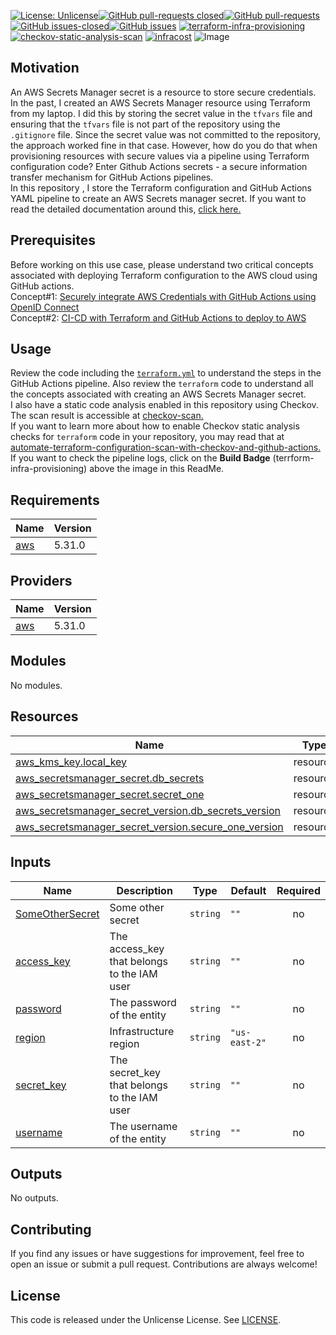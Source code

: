 [![License: Unlicense](https://img.shields.io/badge/license-Unlicense-white.svg)](https://choosealicense.com/licenses/unlicense/)[![GitHub pull-requests closed](https://img.shields.io/github/issues-pr-closed/kunduso/add-aws-secretsmanager-terraform)](https://github.com/kunduso/add-aws-secretsmanager-terraform/pulls?q=is%3Apr+is%3Aclosed)[![GitHub pull-requests](https://img.shields.io/github/issues-pr/kunduso/add-aws-secretsmanager-terraform)](https://GitHub.com/kunduso/add-aws-secretsmanager-terraform/pull/)
[![GitHub issues-closed](https://img.shields.io/github/issues-closed/kunduso/add-aws-secretsmanager-terraform)](https://github.com/kunduso/add-aws-secretsmanager-terraform/issues?q=is%3Aissue+is%3Aclosed)[![GitHub issues](https://img.shields.io/github/issues/kunduso/add-aws-secretsmanager-terraform)](https://GitHub.com/kunduso/add-aws-secretsmanager-terraform/issues/)
[![terraform-infra-provisioning](https://github.com/kunduso/add-aws-secretsmanager-terraform/actions/workflows/terraform.yml/badge.svg?branch=main)](https://github.com/kunduso/add-aws-secretsmanager-terraform/actions/workflows/terraform.yml) [![checkov-static-analysis-scan](https://github.com/kunduso/add-aws-secretsmanager-terraform/actions/workflows/code-scan.yml/badge.svg?branch=main)](https://github.com/kunduso/add-aws-secretsmanager-terraform/actions/workflows/code-scan.yml) [![infracost](https://img.shields.io/endpoint?url=https://dashboard.api.infracost.io/shields/json/06af6e89-01e0-4bb5-bf85-ea19a0d3327a/repos/44494c82-27a6-4cdf-8459-684ac917c087/branch/fd28702f-2533-4949-8bc7-311d320d5265)](https://dashboard.infracost.io/org/skundudev/repos/44494c82-27a6-4cdf-8459-684ac917c087?tab=settings)
![Image](https://skdevops.files.wordpress.com/2023/04/74-image-1.png)
## Motivation
An AWS Secrets Manager secret is a resource to store secure credentials. In the past, I created an AWS Secrets Manager resource using Terraform from my laptop. I did this by storing the secret value in the `tfvars` file and ensuring that the `tfvars` file is not part of the repository using the `.gitignore` file. Since the secret value was not committed to the repository, the approach worked fine in that case. However, how do you do that when provisioning resources with secure values via a pipeline using Terraform configuration code? Enter Github Actions secrets - a secure information transfer mechanism for GitHub Actions pipelines. 
<br />In this repository , I store the Terraform configuration and GitHub Actions YAML pipeline to create an AWS Secrets manager secret. If you want to read the detailed documentation around this, [click here.](https://skundunotes.com/2023/04/16/create-aws-secrets-manager-secret-using-terraform-secure-variables-and-github-actions-secrets/)

## Prerequisites
Before working on this use case, please understand two critical concepts associated with deploying Terraform configuration to the AWS cloud using GitHub actions.
<br />Concept#1: [Securely integrate AWS Credentials with GitHub Actions using OpenID Connect](https://skundunotes.com/2023/02/28/securely-integrate-aws-credentials-with-github-actions-using-openid-connect/)
<br />Concept#2: [CI-CD with Terraform and GitHub Actions to deploy to AWS](https://skundunotes.com/2023/03/07/ci-cd-with-terraform-and-github-actions-to-deploy-to-aws/)
## Usage
Review the code including the [`terraform.yml`](./.github/workflows/terraform.yml) to understand the steps in the GitHub Actions pipeline. Also review the `terraform` code to understand all the concepts associated with creating an AWS Secrets Manager secret.
<br/>I also have a static code analysis enabled in this repository using Checkov. The scan result is accessible at [checkov-scan.](https://github.com/kunduso/add-aws-secretsmanager-terraform/actions/workflows/code-scan.yml)
<br/>If you want to learn more about how to enable Checkov static analysis checks for `terraform` code in your repository, you may read that at [automate-terraform-configuration-scan-with-checkov-and-github-actions.](http://skundunotes.com/2023/04/12/automate-terraform-configuration-scan-with-checkov-and-github-actions/)
<br />If you want to check the pipeline logs, click on the **Build Badge** (terrform-infra-provisioning) above the image in this ReadMe.

<!-- BEGIN_TF_DOCS -->
## Requirements

| Name | Version |
|------|---------|
| <a name="requirement_aws"></a> [aws](#requirement\_aws) | 5.31.0 |

## Providers

| Name | Version |
|------|---------|
| <a name="provider_aws"></a> [aws](#provider\_aws) | 5.31.0 |

## Modules

No modules.

## Resources

| Name | Type |
|------|------|
| [aws_kms_key.local_key](https://registry.terraform.io/providers/hashicorp/aws/5.31.0/docs/resources/kms_key) | resource |
| [aws_secretsmanager_secret.db_secrets](https://registry.terraform.io/providers/hashicorp/aws/5.31.0/docs/resources/secretsmanager_secret) | resource |
| [aws_secretsmanager_secret.secret_one](https://registry.terraform.io/providers/hashicorp/aws/5.31.0/docs/resources/secretsmanager_secret) | resource |
| [aws_secretsmanager_secret_version.db_secrets_version](https://registry.terraform.io/providers/hashicorp/aws/5.31.0/docs/resources/secretsmanager_secret_version) | resource |
| [aws_secretsmanager_secret_version.secure_one_version](https://registry.terraform.io/providers/hashicorp/aws/5.31.0/docs/resources/secretsmanager_secret_version) | resource |

## Inputs

| Name | Description | Type | Default | Required |
|------|-------------|------|---------|:--------:|
| <a name="input_SomeOtherSecret"></a> [SomeOtherSecret](#input\_SomeOtherSecret) | Some other secret | `string` | `""` | no |
| <a name="input_access_key"></a> [access\_key](#input\_access\_key) | The access\_key that belongs to the IAM user | `string` | `""` | no |
| <a name="input_password"></a> [password](#input\_password) | The password of the entity | `string` | `""` | no |
| <a name="input_region"></a> [region](#input\_region) | Infrastructure region | `string` | `"us-east-2"` | no |
| <a name="input_secret_key"></a> [secret\_key](#input\_secret\_key) | The secret\_key that belongs to the IAM user | `string` | `""` | no |
| <a name="input_username"></a> [username](#input\_username) | The username of the entity | `string` | `""` | no |

## Outputs

No outputs.
<!-- END_TF_DOCS -->
## Contributing
If you find any issues or have suggestions for improvement, feel free to open an issue or submit a pull request. Contributions are always welcome!
## License
This code is released under the Unlicense License. See [LICENSE](LICENSE).